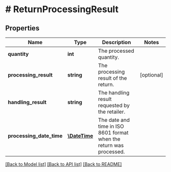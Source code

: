# # ReturnProcessingResult

## Properties

Name | Type | Description | Notes
------------ | ------------- | ------------- | -------------
**quantity** | **int** | The processed quantity. |
**processing_result** | **string** | The processing result of the return. | [optional]
**handling_result** | **string** | The handling result requested by the retailer. |
**processing_date_time** | [**\DateTime**](\DateTime.md) | The date and time in ISO 8601 format when the return was processed. |

[[Back to Model list]](../../README.md#models) [[Back to API list]](../../README.md#endpoints) [[Back to README]](../../README.md)
